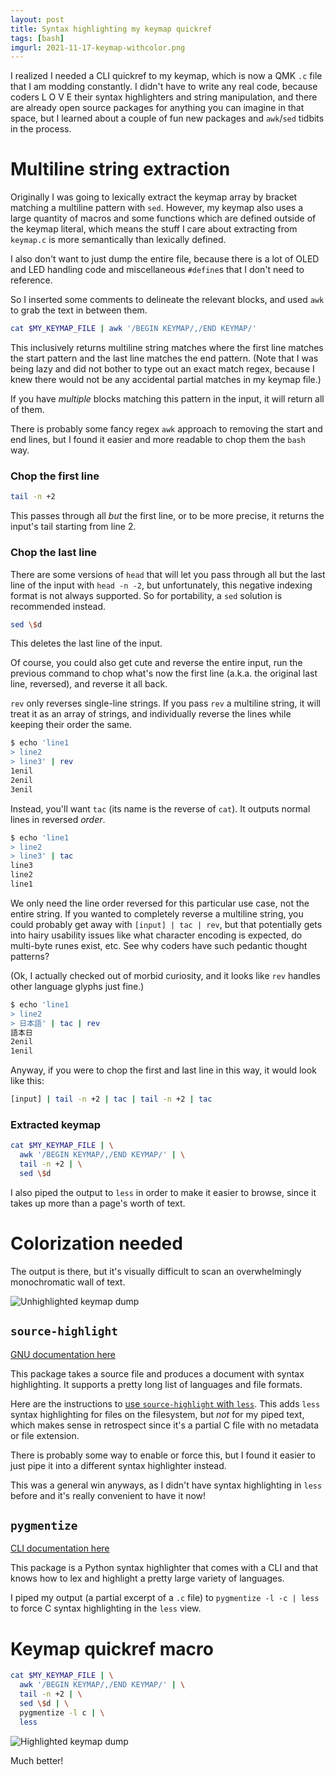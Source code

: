 ```yaml
---
layout: post
title: Syntax highlighting my keymap quickref
tags: [bash]
imgurl: 2021-11-17-keymap-withcolor.png
---
```


I realized I needed a CLI quickref to my keymap, which is now a QMK `.c` file that I am modding constantly. I didn't have to write any real code, because coders L O V E their syntax highlighters and string manipulation, and there are already open source packages for anything you can imagine in that space, but I learned about a couple of fun new packages and `awk`/`sed` tidbits in the process.

# Multiline string extraction

Originally I was going to lexically extract the keymap array by bracket matching a multiline pattern with `sed`. However, my keymap also uses a large quantity of macros and some functions which are defined outside of the keymap literal, which means the stuff I care about extracting from `keymap.c` is more semantically than lexically defined. 

I also don't want to just dump the entire file, because there is a lot of OLED and LED handling code and miscellaneous `#define`s that I don't need to reference.

So I inserted some comments to delineate the relevant blocks, and used `awk` to grab the text in between them.

```bash
cat $MY_KEYMAP_FILE | awk '/BEGIN KEYMAP/,/END KEYMAP/'
```

This inclusively returns multiline string matches where the first line matches the start pattern and the last line matches the end pattern. (Note that I was being lazy and did not bother to type out an exact match regex, because I knew there would not be any accidental partial matches in my keymap file.)

If you have *multiple* blocks matching this pattern in the input, it will return all of them.

There is probably some fancy regex `awk` approach to removing the start and end lines, but I found it easier and more readable to chop them the `bash` way.

### Chop the first line

```bash
tail -n +2
```

This passes through all *but* the first line, or to be more precise, it returns the input's tail starting from line 2.

### Chop the last line

There are some versions of `head` that will let you pass through all but the last line of the input with `head -n -2`, but unfortunately, this negative indexing format is not always supported. So for portability, a `sed` solution is recommended instead.

```bash
sed \$d
```

This deletes the last line of the input.

Of course, you could also get cute and reverse the entire input, run the previous command to chop what's now the first line (a.k.a. the original last line, reversed), and reverse it all back.

`rev` only reverses single-line strings. If you pass `rev` a multiline string, it will treat it as an array of strings, and individually reverse the lines while keeping their order the same.

```bash
$ echo 'line1
> line2
> line3' | rev
1enil
2enil
3enil
```

Instead, you'll want `tac` (its name is the reverse of `cat`). It outputs normal lines in reversed *order*.

```bash
$ echo 'line1
> line2
> line3' | tac
line3
line2
line1
```

We only need the line order reversed for this particular use case, not the entire string. If you wanted to completely reverse a multiline string, you could probably get away with `[input] | tac | rev`, but that potentially gets into hairy usability issues like what character encoding is expected, do multi-byte runes exist, etc. See why coders have such pedantic thought patterns?

(Ok, I actually checked out of morbid curiosity, and it looks like `rev` handles other language glyphs just fine.)
```bash
$ echo 'line1
> line2
> 日本語' | tac | rev
語本日
2enil
1enil
```

Anyway, if you were to chop the first and last line in this way, it would look like this:

```bash
[input] | tail -n +2 | tac | tail -n +2 | tac
```

### Extracted keymap

```bash
cat $MY_KEYMAP_FILE | \
  awk '/BEGIN KEYMAP/,/END KEYMAP/' | \
  tail -n +2 | \
  sed \$d
```

I also piped the output to `less` in order to make it easier to browse, since it takes up more than a page's worth of text.

# Colorization needed

The output is there, but it's visually difficult to scan an overwhelmingly monochromatic wall of text.

![Unhighlighted keymap dump]({{site.baseurl}}/assets/images/2021-11-17-keymap-nocolor.png)

## `source-highlight`

[GNU documentation here](https://www.gnu.org/software/src-highlite/source-highlight.html)

This package takes a source file and produces a document with syntax highlighting. It supports a pretty long list of languages and file formats.

Here are the instructions to [use `source-highlight` with `less`](https://www.gnu.org/software/src-highlite/source-highlight.html#Using-source_002dhighlight-with-less). This adds `less` syntax highlighting for files on the filesystem, but *not* for my piped text, which makes sense in retrospect since it's a partial C file with no metadata or file extension.

There is probably some way to enable or force this, but I found it easier to just pipe it into a different syntax highlighter instead. 

This was a general win anyways, as I didn't have syntax highlighting in `less` before and it's really convenient to have it now!

## `pygmentize`

[CLI documentation here](https://pygments.org/docs/cmdline/)

This package is a Python syntax highlighter that comes with a CLI and that knows how to lex and highlight a pretty large variety of languages. 

I piped my output (a partial excerpt of a `.c` file) to `pygmentize -l -c | less` to force C syntax highlighting in the `less` view.

# Keymap quickref macro
```bash
cat $MY_KEYMAP_FILE | \
  awk '/BEGIN KEYMAP/,/END KEYMAP/' | \
  tail -n +2 | \
  sed \$d | \
  pygmentize -l c | \
  less
```

![Highlighted keymap dump]({{site.baseurl}}/assets/images/2021-11-17-keymap-withcolor.png)

Much better!
